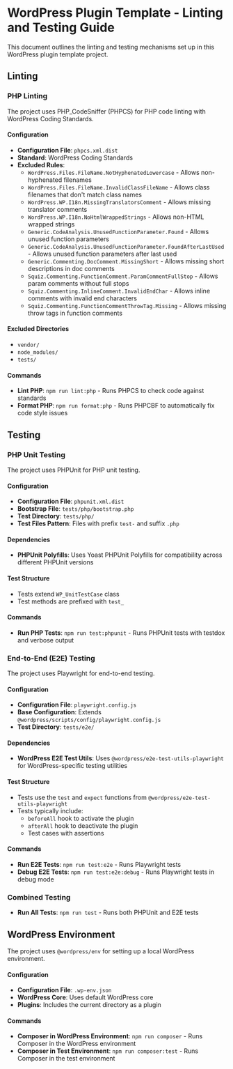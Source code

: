 # WordPress Plugin Template - Linting and Testing Guide

This document outlines the linting and testing mechanisms set up in this WordPress plugin template project.

## Linting

### PHP Linting

The project uses PHP_CodeSniffer (PHPCS) for PHP code linting with WordPress Coding Standards.

#### Configuration

- **Configuration File**: `phpcs.xml.dist`
- **Standard**: WordPress Coding Standards
- **Excluded Rules**:
  - `WordPress.Files.FileName.NotHyphenatedLowercase` - Allows non-hyphenated filenames
  - `WordPress.Files.FileName.InvalidClassFileName` - Allows class filenames that don't match class names
  - `WordPress.WP.I18n.MissingTranslatorsComment` - Allows missing translator comments
  - `WordPress.WP.I18n.NoHtmlWrappedStrings` - Allows non-HTML wrapped strings
  - `Generic.CodeAnalysis.UnusedFunctionParameter.Found` - Allows unused function parameters
  - `Generic.CodeAnalysis.UnusedFunctionParameter.FoundAfterLastUsed` - Allows unused function parameters after last used
  - `Generic.Commenting.DocComment.MissingShort` - Allows missing short descriptions in doc comments
  - `Squiz.Commenting.FunctionComment.ParamCommentFullStop` - Allows param comments without full stops
  - `Squiz.Commenting.InlineComment.InvalidEndChar` - Allows inline comments with invalid end characters
  - `Squiz.Commenting.FunctionCommentThrowTag.Missing` - Allows missing throw tags in function comments

#### Excluded Directories

- `vendor/`
- `node_modules/`
- `tests/`

#### Commands

- **Lint PHP**: `npm run lint:php` - Runs PHPCS to check code against standards
- **Format PHP**: `npm run format:php` - Runs PHPCBF to automatically fix code style issues


## Testing

### PHP Unit Testing

The project uses PHPUnit for PHP unit testing.

#### Configuration

- **Configuration File**: `phpunit.xml.dist`
- **Bootstrap File**: `tests/php/bootstrap.php`
- **Test Directory**: `tests/php/`
- **Test Files Pattern**: Files with prefix `test-` and suffix `.php`

#### Dependencies

- **PHPUnit Polyfills**: Uses Yoast PHPUnit Polyfills for compatibility across different PHPUnit versions

#### Test Structure

- Tests extend `WP_UnitTestCase` class
- Test methods are prefixed with `test_`

#### Commands

- **Run PHP Tests**: `npm run test:phpunit` - Runs PHPUnit tests with testdox and verbose output

### End-to-End (E2E) Testing

The project uses Playwright for end-to-end testing.

#### Configuration

- **Configuration File**: `playwright.config.js`
- **Base Configuration**: Extends `@wordpress/scripts/config/playwright.config.js`
- **Test Directory**: `tests/e2e/`

#### Dependencies

- **WordPress E2E Test Utils**: Uses `@wordpress/e2e-test-utils-playwright` for WordPress-specific testing utilities

#### Test Structure

- Tests use the `test` and `expect` functions from `@wordpress/e2e-test-utils-playwright`
- Tests typically include:
  - `beforeAll` hook to activate the plugin
  - `afterAll` hook to deactivate the plugin
  - Test cases with assertions

#### Commands

- **Run E2E Tests**: `npm run test:e2e` - Runs Playwright tests
- **Debug E2E Tests**: `npm run test:e2e:debug` - Runs Playwright tests in debug mode

### Combined Testing

- **Run All Tests**: `npm run test` - Runs both PHPUnit and E2E tests

## WordPress Environment

The project uses `@wordpress/env` for setting up a local WordPress environment.

#### Configuration

- **Configuration File**: `.wp-env.json`
- **WordPress Core**: Uses default WordPress core
- **Plugins**: Includes the current directory as a plugin

#### Commands

- **Composer in WordPress Environment**: `npm run composer` - Runs Composer in the WordPress environment
- **Composer in Test Environment**: `npm run composer:test` - Runs Composer in the test environment
